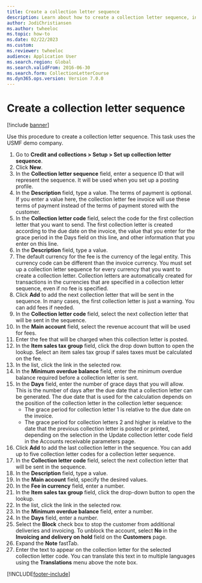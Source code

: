 ```yaml
--- 
title: Create a collection letter sequence
description: Learn about how to create a collection letter sequence, including a step-by-step process that outlines setting up collection letter sequences. 
author: JodiChristiansen
ms.author: twheeloc
ms.topic: how-to
ms.date: 02/22/2023
ms.custom:
ms.reviewer: twheeloc 
audience: Application User 
ms.search.region: Global
ms.search.validFrom: 2016-06-30
ms.search.form: CollectionLetterCourse
ms.dyn365.ops.version: Version 7.0.0 
---
```


# Create a collection letter sequence

[!include [banner](../../includes/banner.md)]

Use this procedure to create a collection letter sequence. This task uses the USMF demo company.

1. Go to **Credit and collections > Setup > Set up collection letter sequence**.
2. Click **New**.
3. In the **Collection letter sequence** field, enter a sequence ID that will represent the sequence. It will be used when you set up a posting profile.
4. In the **Description** field, type a value. The terms of payment is optional. If you enter a value here, the collection letter fee invoice will use these terms of payment instead of the terms of payment stored with the customer.  
5. In the **Collection letter code** field, select the code for the first collection letter that you want to send. The first collection letter is created according to the due date on the invoice, the value that you enter for the grace period in the Days field on this line, and other information that you enter on this line.  
6. In the **Description** field, type a value. 
7. The default currency for the fee is the currency of the legal entity. This currency code can be different than the invoice currency. You must set up a collection letter sequence for every currency that you want to create a collection letter. Collection letters are automatically created for transactions in the currencies that are specified in a collection letter sequence, even if no fee is specified.
8. Click **Add** to add the next collection letter that will be sent in the sequence. In many cases, the first collection letter is just a warning. You can add fees if needed.  
9. In the **Collection letter code** field, select the next collection letter that will be sent in the sequence.
10. In the **Main account** field, select the revenue account that will be used for fees.
11. Enter the fee that will be charged when this collection letter is posted.
12. In the **Item sales tax group** field, click the drop down button to open the lookup. Select an item sales tax group if sales taxes must be calculated on the fee.  
13. In the list, click the link in the selected row.
14. In the **Minimum overdue balance** field, enter the minimum overdue balance required before a collection letter is sent.
15. In the **Days** field, enter the number of grace days that you will allow. This is the number of days after the due date that a collection letter can be generated. The due date that is used for the calculation depends on the position of the collection letter in the collection letter sequence:
    - The grace period for collection letter 1 is relative to the due date on the invoice.
    - The grace period for collection letters 2 and higher is relative to the date that the previous collection letter is posted or printed, depending on the selection in the Update collection letter code field in the Accounts receivable parameters page.  
16. Click **Add** to add the last collection letter in the sequence. You can add up to five collection letter codes for a collection letter sequence.  
17. In the **Collection letter code** field, select the next collection letter that will be sent in the sequence.
18. In the **Description** field, type a value.
19. In the **Main account** field, specify the desired values.
20. In the **Fee in currency** field, enter a number.
21. In the **Item sales tax group** field, click the drop-down button to open the lookup.
22. In the list, click the link in the selected row.
23. In the **Minimum overdue balance** field, enter a number.
24. In the **Days** field, enter a number.
25. Select the **Block** check box to stop the customer from additional deliveries and invoicing. To unblock the account, select **No** in the **Invoicing and delivery on hold** field on the **Customers** page.  
26. Expand the **Note** fastTab.
27. Enter the text to appear on the collection letter for the selected collection letter code. You can translate this text in to multiple languages using the **Translations** menu above the note box.  



[!INCLUDE[footer-include](../../../includes/footer-banner.md)]
